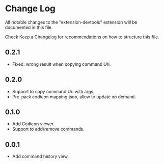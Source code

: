 # Change Log

All notable changes to the "extension-devtools" extension will be documented in this file.

Check [Keep a Changelog](http://keepachangelog.com/) for recommendations on how to structure this file.

## 0.2.1
- Fixed: wrong result when copying command Uri.

## 0.2.0
- Support to copy command Uri with args.
- Pre-pack codicon mapping.json, allow to update on demand.

## 0.1.0
- Add Codicon viewer.
- Support to add/remove commands.

## 0.0.1
- Add command history view.